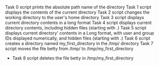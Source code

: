  Task 0 script prints the absolute path name of the directory
 Task 1 script displays the contents of the current directory
 Task 2 script changes the working directory to the user's home directory
 Task 3 script displays current directory contents in a long format
 Task 4 script displays current directory contents, including hidden files (starting with .)
 Task 5 script displays current directory' contents in a Long format, with user and group IDs displayed numerically, and hidden files (starting with .)
 Task 6 script creates a directory named my_first_directory in the /tmp/ directory
 Task 7 script moves the file betty from /tmp/ to /tmp/my_first_directory
* Task 8 script deletes the file betty in /tmp/my_first_directory
